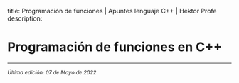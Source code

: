 title: Programación de funciones | Apuntes lenguaje C++ | Hektor Profe
description: 

# Programación de funciones en C++


___
<small class="edited"><i>Última edición: 07 de Mayo de 2022</i></small>